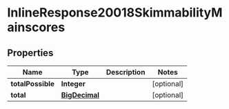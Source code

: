 

# InlineResponse20018SkimmabilityMainscores

## Properties

Name | Type | Description | Notes
------------ | ------------- | ------------- | -------------
**totalPossible** | **Integer** |  |  [optional]
**total** | [**BigDecimal**](BigDecimal.md) |  |  [optional]




